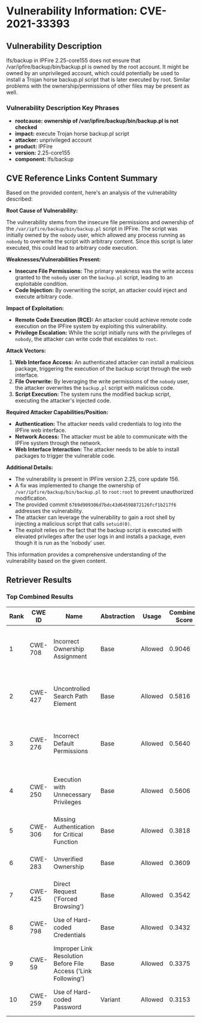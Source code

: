 # Vulnerability Information: CVE-2021-33393

## Vulnerability Description
lfs/backup in IPFire 2.25-core155 does not ensure that /var/ipfire/backup/bin/backup.pl is owned by the root account. It might be owned by an unprivileged account, which could potentially be used to install a Trojan horse backup.pl script that is later executed by root. Similar problems with the ownership/permissions of other files may be present as well.

### Vulnerability Description Key Phrases
- **rootcause:** **ownership of /var/ipfire/backup/bin/backup.pl is not checked**
- **impact:** execute Trojan horse backup.pl script
- **attacker:** unprivileged account
- **product:** IPFire
- **version:** 2.25-core155
- **component:** lfs/backup

## CVE Reference Links Content Summary
Based on the provided content, here's an analysis of the vulnerability described:

**Root Cause of Vulnerability:**

The vulnerability stems from the insecure file permissions and ownership of the `/var/ipfire/backup/bin/backup.pl` script in IPFire. The script was initially owned by the `nobody` user, which allowed any process running as `nobody` to overwrite the script with arbitrary content. Since this script is later executed, this could lead to arbitrary code execution.

**Weaknesses/Vulnerabilities Present:**

*   **Insecure File Permissions:** The primary weakness was the write access granted to the `nobody` user on the `backup.pl` script, leading to an exploitable condition.
*   **Code Injection:** By overwriting the script, an attacker could inject and execute arbitrary code.

**Impact of Exploitation:**

*   **Remote Code Execution (RCE):** An attacker could achieve remote code execution on the IPFire system by exploiting this vulnerability.
*   **Privilege Escalation:** While the script initially runs with the privileges of `nobody`, the attacker can write code that escalates to `root`.

**Attack Vectors:**

1.  **Web Interface Access:** An authenticated attacker can install a malicious package, triggering the execution of the backup script through the web interface.
2.  **File Overwrite:** By leveraging the write permissions of the `nobody` user, the attacker overwrites the `backup.pl` script with malicious code.
3.  **Script Execution:** The system runs the modified backup script, executing the attacker's injected code.

**Required Attacker Capabilities/Position:**

*   **Authentication:** The attacker needs valid credentials to log into the IPFire web interface.
*   **Network Access:** The attacker must be able to communicate with the IPFire system through the network.
*   **Web Interface Interaction:** The attacker needs to be able to install packages to trigger the vulnerable code.

**Additional Details:**

*   The vulnerability is present in IPFire version 2.25, core update 156.
*   A fix was implemented to change the ownership of `/var/ipfire/backup/bin/backup.pl` to `root:root` to prevent unauthorized modification.
*   The provided commit `6769d909306d7bdc43d64598872126fcf1b217f6` addresses the vulnerability.
*   The attacker can leverage the vulnerability to gain a root shell by injecting a malicious script that calls `setuid(0)`.
*   The exploit relies on the fact that the backup script is executed with elevated privileges after the user logs in and installs a package, even though it is run as the 'nobody' user.

This information provides a comprehensive understanding of the vulnerability based on the given content.

## Retriever Results

### Top Combined Results

| Rank | CWE ID | Name | Abstraction | Usage | Combined Score | Retrievers | Individual Scores |
|------|--------|------|-------------|-------|---------------|------------|-------------------|
| 1 | CWE-708 | Incorrect Ownership Assignment | Base | Allowed | 0.9046 | dense, sparse, graph | dense: 0.477, sparse: 0.785, graph: 0.607 |
| 2 | CWE-427 | Uncontrolled Search Path Element | Base | Allowed | 0.5816 | dense, sparse, graph | dense: 0.370, sparse: 0.305, graph: 0.621 |
| 3 | CWE-276 | Incorrect Default Permissions | Base | Allowed | 0.5640 | dense, sparse, graph | dense: 0.383, sparse: 0.299, graph: 0.564 |
| 4 | CWE-250 | Execution with Unnecessary Privileges | Base | Allowed | 0.5606 | dense, sparse, graph | dense: 0.396, sparse: 0.282, graph: 0.563 |
| 5 | CWE-306 | Missing Authentication for Critical Function | Base | Allowed | 0.3818 | sparse, graph | sparse: 0.310, graph: 0.571 |
| 6 | CWE-283 | Unverified Ownership | Base | Allowed | 0.3609 | dense, sparse | dense: 0.380, sparse: 0.299 |
| 7 | CWE-425 | Direct Request ('Forced Browsing') | Base | Allowed | 0.3542 | sparse, graph | sparse: 0.299, graph: 0.512 |
| 8 | CWE-798 | Use of Hard-coded Credentials | Base | Allowed | 0.3432 | dense, sparse | dense: 0.358, sparse: 0.287 |
| 9 | CWE-59 | Improper Link Resolution Before File Access ('Link Following') | Base | Allowed | 0.3375 | sparse, graph | sparse: 0.285, graph: 0.488 |
| 10 | CWE-259 | Use of Hard-coded Password | Variant | Allowed | 0.3153 | dense, sparse | dense: 0.368, sparse: 0.275 |


